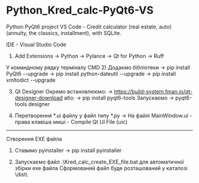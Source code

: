 # Python_Kred_calc-PyQt6-VS
Python PyQt6 project VS Code - Credit calculator (real estate, auto) (annuity, the classics, installment), with SQLite.

IDE - Visual Studio Code

1) Add Extensions
-> Python
-> Pylance
-> Qt for Python
-> Ruff

У командному рядку терміналу CMD
2) Додаємо бібліотеки
-> pip install PyQt6 --upgrade
-> pip install python-dateutil --upgrade
-> pip install xmltodict --upgrade

3) Qt Designer
Окремо встановлюємо:
-> https://build-system.fman.io/qt-designer-download
або:
-> pip install pyqt6-tools
   Запускаємо -> pyqt6-tools designer

4) Перетворення *.ui файлу у файл типу *.py
-> На файлі MainWindow.ui - права клавіша миші - Compile Qt UI File (uic)

---------------------------------------------------
Створення EXE файла
1) Ставимо pyinstaller
-> pip install pyinstaller

2) Запускаємо файл .\Kred_calc_create_EXE_file.bat для автоматичної збірки exe файла
Сформований файл буде розташований у каталозі \dist\